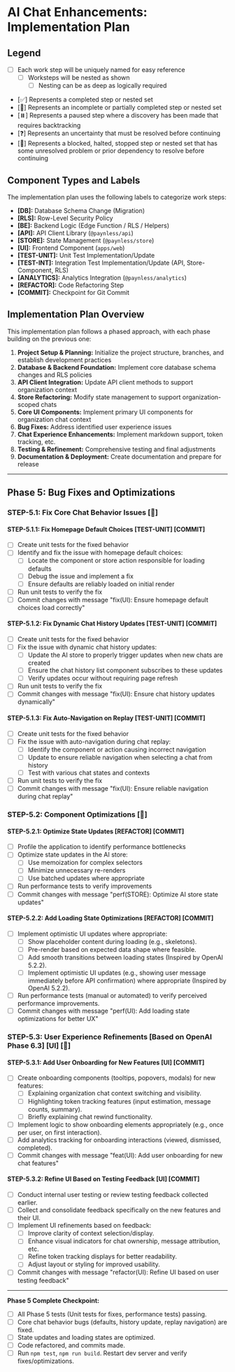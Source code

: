 # AI Chat Enhancements: Implementation Plan

## Legend

*   [ ] Each work step will be uniquely named for easy reference 
    *   [ ] Worksteps will be nested as shown
        *   [ ] Nesting can be as deep as logically required 
*   [✅] Represents a completed step or nested set
*   [🚧] Represents an incomplete or partially completed step or nested set
*   [⏸️] Represents a paused step where a discovery has been made that requires backtracking 
*   [❓] Represents an uncertainty that must be resolved before continuing 
*   [🚫] Represents a blocked, halted, stopped step or nested set that has some unresolved problem or prior dependency to resolve before continuing

## Component Types and Labels

The implementation plan uses the following labels to categorize work steps:

* **[DB]:** Database Schema Change (Migration)
* **[RLS]:** Row-Level Security Policy
* **[BE]:** Backend Logic (Edge Function / RLS / Helpers)
* **[API]:** API Client Library (`@paynless/api`)
* **[STORE]:** State Management (`@paynless/store`)
* **[UI]:** Frontend Component (`apps/web`)
* **[TEST-UNIT]:** Unit Test Implementation/Update
* **[TEST-INT]:** Integration Test Implementation/Update (API, Store-Component, RLS)
* **[ANALYTICS]:** Analytics Integration (`@paynless/analytics`)
* **[REFACTOR]:** Code Refactoring Step
* **[COMMIT]:** Checkpoint for Git Commit

## Implementation Plan Overview

This implementation plan follows a phased approach, with each phase building on the previous one:

1. **Project Setup & Planning:** Initialize the project structure, branches, and establish development practices
2. **Database & Backend Foundation:** Implement core database schema changes and RLS policies
3. **API Client Integration:** Update API client methods to support organization context
4. **Store Refactoring:** Modify state management to support organization-scoped chats
5. **Core UI Components:** Implement primary UI components for organization chat context
6. **Bug Fixes:** Address identified user experience issues
7. **Chat Experience Enhancements:** Implement markdown support, token tracking, etc.
8. **Testing & Refinement:** Comprehensive testing and final adjustments
9. **Documentation & Deployment:** Create documentation and prepare for release

---

## Phase 5: Bug Fixes and Optimizations

### STEP-5.1: Fix Core Chat Behavior Issues [🚧]

#### STEP-5.1.1: Fix Homepage Default Choices [TEST-UNIT] [COMMIT]
* [ ] Create unit tests for the fixed behavior
* [ ] Identify and fix the issue with homepage default choices:
  * [ ] Locate the component or store action responsible for loading defaults
  * [ ] Debug the issue and implement a fix
  * [ ] Ensure defaults are reliably loaded on initial render
* [ ] Run unit tests to verify the fix
* [ ] Commit changes with message "fix(UI): Ensure homepage default choices load correctly"

#### STEP-5.1.2: Fix Dynamic Chat History Updates [TEST-UNIT] [COMMIT]
* [ ] Create unit tests for the fixed behavior
* [ ] Fix the issue with dynamic chat history updates:
  * [ ] Update the AI store to properly trigger updates when new chats are created
  * [ ] Ensure the chat history list component subscribes to these updates
  * [ ] Verify updates occur without requiring page refresh
* [ ] Run unit tests to verify the fix
* [ ] Commit changes with message "fix(UI): Ensure chat history updates dynamically"

#### STEP-5.1.3: Fix Auto-Navigation on Replay [TEST-UNIT] [COMMIT]
* [ ] Create unit tests for the fixed behavior
* [ ] Fix the issue with auto-navigation during chat replay:
  * [ ] Identify the component or action causing incorrect navigation
  * [ ] Update to ensure reliable navigation when selecting a chat from history
  * [ ] Test with various chat states and contexts
* [ ] Run unit tests to verify the fix
* [ ] Commit changes with message "fix(UI): Ensure reliable navigation during chat replay"

### STEP-5.2: Component Optimizations [🚧]

#### STEP-5.2.1: Optimize State Updates [REFACTOR] [COMMIT]
* [ ] Profile the application to identify performance bottlenecks
* [ ] Optimize state updates in the AI store:
  * [ ] Use memoization for complex selectors
  * [ ] Minimize unnecessary re-renders
  * [ ] Use batched updates where appropriate
* [ ] Run performance tests to verify improvements
* [ ] Commit changes with message "perf(STORE): Optimize AI store state updates"

#### STEP-5.2.2: Add Loading State Optimizations [REFACTOR] [COMMIT]
* [ ] Implement optimistic UI updates where appropriate:
  * [ ] Show placeholder content during loading (e.g., skeletons).
  * [ ] Pre-render based on expected data shape where feasible.
  * [ ] Add smooth transitions between loading states (Inspired by OpenAI 5.2.2).
  * [ ] Implement optimistic UI updates (e.g., showing user message immediately before API confirmation) where appropriate (Inspired by OpenAI 5.2.2).
* [ ] Run performance tests (manual or automated) to verify perceived performance improvements.
* [ ] Commit changes with message "perf(UI): Add loading state optimizations for better UX"

### STEP-5.3: User Experience Refinements [Based on OpenAI Phase 6.3] [UI] [🚧]

#### STEP-5.3.1: Add User Onboarding for New Features [UI] [COMMIT]
* [ ] Create onboarding components (tooltips, popovers, modals) for new features:
  * [ ] Explaining organization chat context switching and visibility.
  * [ ] Highlighting token tracking features (input estimation, message counts, summary).
  * [ ] Briefly explaining chat rewind functionality.
* [ ] Implement logic to show onboarding elements appropriately (e.g., once per user, on first interaction).
* [ ] Add analytics tracking for onboarding interactions (viewed, dismissed, completed).
* [ ] Commit changes with message "feat(UI): Add user onboarding for new chat features"

#### STEP-5.3.2: Refine UI Based on Testing Feedback [UI] [COMMIT]
* [ ] Conduct internal user testing or review testing feedback collected earlier.
* [ ] Collect and consolidate feedback specifically on the new features and their UI.
* [ ] Implement UI refinements based on feedback:
  * [ ] Improve clarity of context selection/display.
  * [ ] Enhance visual indicators for chat ownership, message attribution, etc.
  * [ ] Refine token tracking displays for better readability.
  * [ ] Adjust layout or styling for improved usability.
* [ ] Commit changes with message "refactor(UI): Refine UI based on user testing feedback"

---

**Phase 5 Complete Checkpoint:**
*   [ ] All Phase 5 tests (Unit tests for fixes, performance tests) passing.
*   [ ] Core chat behavior bugs (defaults, history update, replay navigation) are fixed.
*   [ ] State updates and loading states are optimized.
*   [ ] Code refactored, and commits made.
*   [ ] Run `npm test`, `npm run build`. Restart dev server and verify fixes/optimizations. 